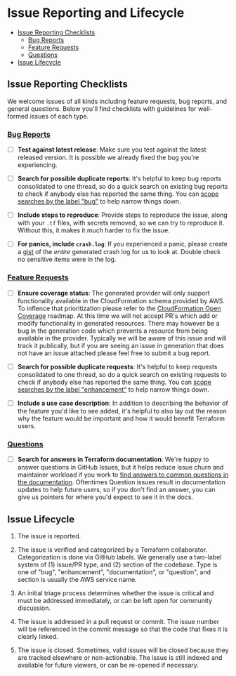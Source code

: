 # Issue Reporting and Lifecycle

<!-- TOC depthFrom:2 -->

- [Issue Reporting Checklists](#issue-reporting-checklists)
    - [Bug Reports](https://github.com/hashicorp/terraform-provider-awscc/issues/new?template=Bug_Report.md)
    - [Feature Requests](https://github.com/hashicorp/terraform-provider-awscc/issues/new?labels=enhancement&template=Feature_Request.md)
    - [Questions](https://github.com/hashicorp/terraform-provider-awscc/issues/new?labels=question&template=Question.md)
- [Issue Lifecycle](#issue-lifecycle)

<!-- /TOC -->

## Issue Reporting Checklists

We welcome issues of all kinds including feature requests, bug reports, and
general questions. Below you'll find checklists with guidelines for well-formed
issues of each type.

### [Bug Reports](https://github.com/hashicorp/terraform-provider-awscc/issues/new?template=Bug_Report.md)

- [ ] __Test against latest release__: Make sure you test against the latest
   released version. It is possible we already fixed the bug you're experiencing.

- [ ] __Search for possible duplicate reports__: It's helpful to keep bug
   reports consolidated to one thread, so do a quick search on existing bug
   reports to check if anybody else has reported the same thing. You can [scope
      searches by the label "bug"](https://github.com/hashicorp/terraform-provider-awscc/issues?q=is%3Aopen+is%3Aissue+label%3Abug) to help narrow things down.

- [ ] __Include steps to reproduce__: Provide steps to reproduce the issue,
   along with your `.tf` files, with secrets removed, so we can try to
   reproduce it. Without this, it makes it much harder to fix the issue.

- [ ] __For panics, include `crash.log`__: If you experienced a panic, please
   create a [gist](https://gist.github.com) of the *entire* generated crash log
   for us to look at. Double check no sensitive items were in the log.

### [Feature Requests](https://github.com/hashicorp/terraform-provider-awscc/issues/new?labels=enhancement&template=Feature_Request.md)

- [ ] __Ensure coverage status__: The generated provider will only support functionality available in the CloudFormation schema provided by AWS. To inflence that prioritization please refer to the [CloudFormation Open Coverage](https://github.com/aws-cloudformation/cloudformation-coverage-roadmap/projects/1) roadmap. At this time we will not accept PR's which add or modify functionality in generated resources. There may however be a bug in the generation code which prevents a resource from being available in the provider. Typically we will be aware of this issue and will track it publically, but if you are seeing an issue in generation that does not have an issue attached please feel free to submit a bug report.

- [ ] __Search for possible duplicate requests__: It's helpful to keep requests
   consolidated to one thread, so do a quick search on existing requests to
   check if anybody else has reported the same thing. You can [scope searches by
      the label "enhancement"](https://github.com/hashicorp/terraform-provider-awscc/issues?q=is%3Aopen+is%3Aissue+label%3Aenhancement) to help narrow things down.

- [ ] __Include a use case description__: In addition to describing the
   behavior of the feature you'd like to see added, it's helpful to also lay
   out the reason why the feature would be important and how it would benefit
   Terraform users.

### [Questions](https://github.com/hashicorp/terraform-provider-awscc/issues/new?labels=question&template=Question.md)

- [ ] __Search for answers in Terraform documentation__: We're happy to answer
   questions in GitHub Issues, but it helps reduce issue churn and maintainer
   workload if you work to [find answers to common questions in the
   documentation](https://www.terraform.io/docs/providers/aws/index.html). Oftentimes Question issues result in documentation updates
   to help future users, so if you don't find an answer, you can give us
   pointers for where you'd expect to see it in the docs.

## Issue Lifecycle

1. The issue is reported.

2. The issue is verified and categorized by a Terraform collaborator.
   Categorization is done via GitHub labels. We generally use a two-label
   system of (1) issue/PR type, and (2) section of the codebase. Type is
   one of "bug", "enhancement", "documentation", or "question", and section
   is usually the AWS service name.

3. An initial triage process determines whether the issue is critical and must
    be addressed immediately, or can be left open for community discussion.

4. The issue is addressed in a pull request or commit. The issue number will be
   referenced in the commit message so that the code that fixes it is clearly
   linked.

5. The issue is closed. Sometimes, valid issues will be closed because they are
   tracked elsewhere or non-actionable. The issue is still indexed and
   available for future viewers, or can be re-opened if necessary.